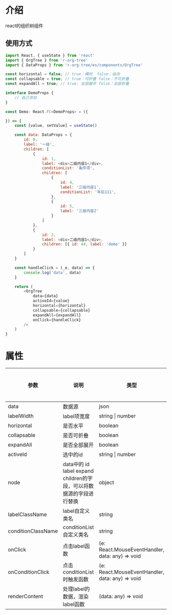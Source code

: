 # 介绍

react的组织树组件


## 使用方式

```js
import React, { useState } from 'react'
import { OrgTree } from 'r-org-tree'
import { DataProps } from 'r-org-tree/es/components/OrgTree'

const horizontal = false; // true：横向  false：纵向
const collapsable = true; // true：可折叠 false：不可折叠 
const expandAll = true; // true: 全部展开 false：全部折叠 

interface DemoProps {
	// 自己添加
}

const Demo: React.FC<DemoProps> = ({

}) => {
	const [value, setValue] = useState()

	const data: DataProps = {
		id: 0,
		label: '一级',
		children: [
			{
				id: 1,
				label: <div>二级内容1</div>,
				conditionList: '条件项',
				children: [
					{
						id: 4,
						label: '三级内容1',
						conditionList: '年后111',
					},
					{
						id: 5,
						label: '三级内容2'
					}
				]
			},
			{
				id: 2,
				label: <div>二级内容1</div>,
				children: [{ id: 44, label: 'demo' }]
			}
		]
	}

	const handleClick = (_e, data) => {
		console.log('data', data)
	}

	return (
		<OrgTree
			data={data}
			activeId={value}
			horizontal={horizontal}
			collapsable={collapsable}
			expandAll={expandAll}
			onClick={handleClick}
		/>
	)
}

```



# 属性

| 参数               | 说明                                                         | 类型                                                         | 默认值                                                       | 是否必填 |
| ------------------ | ------------------------------------------------------------ | ------------------------------------------------------------ | ------------------------------------------------------------ | -------- |
| data               | 数据源                                                       | json                                                         | -                                                            | 是       |
| labelWidth         | label项宽度                                                  | string \| number                                             | -                                                            | 否       |
| horizontal         | 是否水平                                                     | boolean                                                      | false                                                        | 否       |
| collapsable        | 是否可折叠                                                   | boolean                                                      | false                                                        | 否       |
| expandAll          | 是否全部展开                                                 | boolean                                                      | false                                                        | 否       |
| activeId           | 选中的id                                                     | string \| number                                             | -                                                            | 否       |
| node               | data中的 id label expand      children的字段，可以将数据源的字段进行替换 | object                                                       | {id: 'id',label: 'label',expand: 'expand',children: 'children'} | 否       |
| labelClassName     | label自定义类名                                              | string                                                       | -                                                            | 否       |
| conditionClassName | conditionList自定义类名                                      | string                                                       | -                                                            | 否       |
| onClick            | 点击label函数                                                | (e: React.MouseEventHandler<HTMLElement>, data: any) => void | -                                                            | 否       |
| onConditionClick   | 点击conditionList时触发函数                                  | (e: React.MouseEventHandler<HTMLElement>, data: any) => void | -                                                            |          |
| renderContent      | 处理label的数据，渲染label函数                               | (data: any) => void                                          | -                                                            | 否       |

